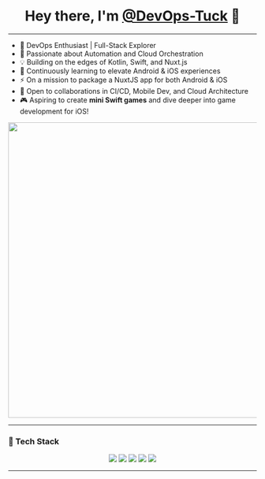 <h1 align="center">Hey there, I'm <a href="https://github.com/DevOps-Tuck" target="_blank">@DevOps-Tuck</a> 👋</h1>

---

- 🚀 DevOps Enthusiast | Full-Stack Explorer 
- 🤖 Passionate about Automation and Cloud Orchestration
- 💡 Building on the edges of Kotlin, Swift, and Nuxt.js
- 🌱 Continuously learning to elevate Android & iOS experiences
- ⚡ On a mission to package a NuxtJS app for both Android & iOS
- 💬 Open to collaborations in CI/CD, Mobile Dev, and Cloud Architecture
- 🎮 Aspiring to create **mini Swift games** and dive deeper into game development for iOS!

<div align="center">
  <img src="https://media.giphy.com/media/GRSnxyhJnPsaQy9YLn/giphy.gif" width="600"/>
</div>

---

### 🔧 Tech Stack

<p align="center">
  <img src="https://img.shields.io/badge/-Kotlin-00599C?style=flat-square&logo=kotlin&logoColor=white" />
  <img src="https://img.shields.io/badge/-Swift-FA7343?style=flat-square&logo=swift&logoColor=white" />
  <img src="https://img.shields.io/badge/-NuxtJS-00C58E?style=flat-square&logo=nuxtdotjs&logoColor=white" />
  <img src="https://img.shields.io/badge/-AWS-232F3E?style=flat-square&logo=amazon-aws&logoColor=white" />
  <img src="https://img.shields.io/badge/-Docker-2496ED?style=flat-square&logo=docker&logoColor=white" />
</p>

---

<!---
DevOps-Tuck/DevOps-Tuck: ✨ Special ✨ repository because its `README.md` appears on your GitHub profile.
Take a sneak peek at the things I’m building!
--->
